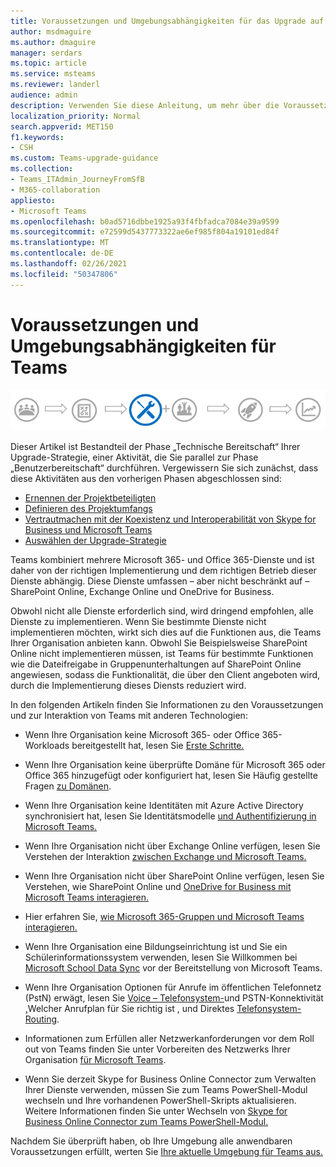 ```yaml
---
title: Voraussetzungen und Umgebungsabhängigkeiten für das Upgrade auf Teams
author: msdmaguire
ms.author: dmaguire
manager: serdars
ms.topic: article
ms.service: msteams
ms.reviewer: landerl
audience: admin
description: Verwenden Sie diese Anleitung, um mehr über die Voraussetzungen und Die Umgebungsabhängigkeiten für die Bereitstellung von Teams in Ihrer Organisation zu erfahren.
localization_priority: Normal
search.appverid: MET150
f1.keywords:
- CSH
ms.custom: Teams-upgrade-guidance
ms.collection:
- Teams_ITAdmin_JourneyFromSfB
- M365-collaboration
appliesto:
- Microsoft Teams
ms.openlocfilehash: b0ad5716dbbe1925a93f4fbfadca7084e39a9599
ms.sourcegitcommit: e72599d5437773322ae6ef985f804a19101ed84f
ms.translationtype: MT
ms.contentlocale: de-DE
ms.lasthandoff: 02/26/2021
ms.locfileid: "50347806"
---
```

# <a name="prerequisites-and-environmental-dependencies-for-teams"></a>Voraussetzungen und Umgebungsabhängigkeiten für Teams

![Diagramm Upgrade-Strategie, mit Betonung der Phase „Technische Bereitschaft“](media/upgrade-banner-tech-readiness.png "Etappen der Upgrade-Tour mit Schwerpunkt auf der Phase „Technische Bereitschaft“")

Dieser Artikel ist Bestandteil der Phase „Technische Bereitschaft“ Ihrer Upgrade-Strategie, einer Aktivität, die Sie parallel zur Phase „Benutzerbereitschaft“ durchführen. Vergewissern Sie sich zunächst, dass diese Aktivitäten aus den vorherigen Phasen abgeschlossen sind:

- [Ernennen der Projektbeteiligten](upgrade-enlist-stakeholders.md)
- [Definieren des Projektumfangs](https://aka.ms/SkypetoTeams-Scope)
- [Vertrautmachen mit der Koexistenz und Interoperabilität von Skype for Business und Microsoft Teams](https://aka.ms/SkypeToTeams-Coexist)
- [Auswählen der Upgrade-Strategie](upgrade-and-coexistence-of-skypeforbusiness-and-teams.md)

Teams kombiniert mehrere Microsoft 365- und Office 365-Dienste und ist daher von der richtigen Implementierung und dem richtigen Betrieb dieser Dienste abhängig. Diese Dienste umfassen – aber nicht beschränkt auf – SharePoint Online, Exchange Online und OneDrive for Business.

Obwohl nicht alle Dienste erforderlich sind, wird dringend empfohlen, alle Dienste zu implementieren. Wenn Sie bestimmte Dienste nicht implementieren möchten, wirkt sich dies auf die Funktionen aus, die Teams Ihrer Organisation anbieten kann. Obwohl Sie Beispielsweise SharePoint Online nicht implementieren müssen, ist Teams für bestimmte Funktionen wie die Dateifreigabe in Gruppenunterhaltungen auf SharePoint Online angewiesen, sodass die Funktionalität, die über den Client angeboten wird, durch die Implementierung dieses Diensts reduziert wird.

In den folgenden Artikeln finden Sie Informationen zu den Voraussetzungen und zur Interaktion von Teams mit anderen Technologien:

- Wenn Ihre Organisation keine Microsoft 365- oder Office 365-Workloads bereitgestellt hat, lesen Sie [Erste Schritte.](https://support.office.com/article/Get-started-with-Office-365-for-Business-d6466f0d-5d13-464a-adcb-00906ae87029)

- Wenn Ihre Organisation keine überprüfte Domäne für Microsoft 365 oder Office 365 hinzugefügt oder konfiguriert hat, lesen Sie Häufig gestellte Fragen [zu Domänen](https://support.office.com/article/Verify-your-Office-365-domain-to-prove-ownership-nonprofit-or-education-status-or-to-activate-Yammer-87d1844e-aa47-4dc0-a61b-1b773fd4e590).

- Wenn Ihre Organisation keine Identitäten mit Azure Active Directory synchronisiert hat, lesen Sie Identitätsmodelle [und Authentifizierung in Microsoft Teams.](identify-models-authentication.md)

- Wenn Ihre Organisation nicht über Exchange Online verfügen, lesen Sie Verstehen der Interaktion [zwischen Exchange und Microsoft Teams.](Exchange-Teams-interact.md)

- Wenn Ihre Organisation nicht über SharePoint Online verfügen, lesen Sie Verstehen, wie SharePoint Online und [OneDrive for Business mit Microsoft Teams interagieren.](SharePoint-OneDrive-interact.md)

- Hier erfahren Sie, [wie Microsoft 365-Gruppen und Microsoft Teams interagieren.](Office-365-groups.md)

- Wenn Ihre Organisation eine Bildungseinrichtung ist und Sie ein Schülerinformationssystem verwenden, lesen Sie Willkommen bei [Microsoft School Data Sync](https://docs.microsoft.com/schooldatasync) vor der Bereitstellung von Microsoft Teams.

- Wenn Ihre Organisation Optionen für Anrufe im öffentlichen Telefonnetz (PstN) erwägt, lesen Sie [Voice – Telefonsystem-](cloud-voice-landing-page.md)und PSTN-Konnektivität [,](calling-plan-landing-page.md)Welcher Anrufplan für Sie richtig ist , und Direktes [Telefonsystem-Routing](direct-routing-landing-page.md).

- Informationen zum Erfüllen aller Netzwerkanforderungen vor dem Roll out von Teams finden Sie unter Vorbereiten des Netzwerks Ihrer Organisation [für Microsoft Teams](prepare-network.md).

- Wenn Sie derzeit Skype for Business Online Connector zum Verwalten Ihrer Dienste verwenden, müssen Sie zum Teams PowerShell-Modul wechseln und Ihre vorhandenen PowerShell-Skripts aktualisieren. Weitere Informationen finden Sie unter Wechseln von [Skype for Business Online Connector zum Teams PowerShell-Modul.](teams-powershell-move-from-sfbo.md)

Nachdem Sie überprüft haben, ob Ihre Umgebung alle anwendbaren Voraussetzungen erfüllt, werten Sie [Ihre aktuelle Umgebung für Teams aus.](upgrade-plan-journey-evaluate-environment.md)
